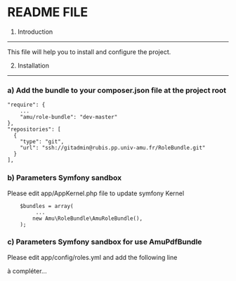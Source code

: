 README FILE
===========

1) Introduction
---------------
This file will help you to install and configure the project.

2) Installation
---------------

### a) Add the bundle to your composer.json file at the project root

    "require": {
        ...
        "amu/role-bundle": "dev-master"
    },
    "repositories": [
      {
        "type": "git",
        "url": "ssh://gitadmin@rubis.pp.univ-amu.fr/RoleBundle.git"
      }
    ], 

### b) Parameters Symfony sandbox 

Please edit app/AppKernel.php file to update symfony Kernel

        $bundles = array(
             ...
            new Amu\RoleBundle\AmuRoleBundle(),
        );

### c) Parameters Symfony sandbox for use AmuPdfBundle

Please edit app/config/roles.yml and add the following line

à compléter...

 

